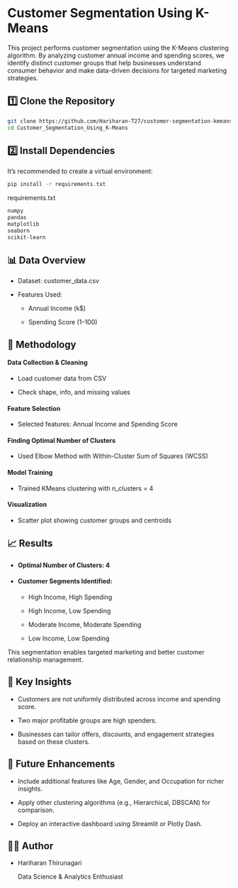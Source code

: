 
# Customer Segmentation Using K-Means

This project performs customer segmentation using the K-Means clustering algorithm. By analyzing customer annual income and spending scores, we identify distinct customer groups that help businesses understand consumer behavior and make data-driven decisions for targeted marketing strategies.

## 1️⃣ Clone the Repository
``` bash 
git clone https://github.com/Hariharan-T27/customer-segmentation-kmeans.git
cd Customer_Segmentation_Using_K-Means
```

## 2️⃣ Install Dependencies
It’s recommended to create a virtual environment:
```bash
pip install -r requirements.txt
```
requirements.txt
```bash
numpy
pandas
matplotlib
seaborn
scikit-learn
```

## 📊 Data Overview

- Dataset: customer_data.csv

- Features Used:

    - Annual Income (k$)

    - Spending Score (1–100)

## 📌 Methodology

#### Data Collection & Cleaning

- Load customer data from CSV

- Check shape, info, and missing values

#### Feature Selection

- Selected features: Annual Income and Spending Score

#### Finding Optimal Number of Clusters

- Used Elbow Method with Within-Cluster Sum of Squares (WCSS)


#### Model Training

- Trained KMeans clustering with n_clusters = 4

#### Visualization

- Scatter plot showing customer groups and centroids

## 📈 Results

- #### Optimal Number of Clusters: 4

- #### Customer Segments Identified:
    - High Income, High Spending

    - High Income, Low Spending

    - Moderate Income, Moderate Spending

    - Low Income, Low Spending

This segmentation enables targeted marketing and better customer relationship management.

## 🔑 Key Insights

- Customers are not uniformly distributed across income and spending score.

- Two major profitable groups are high spenders.

- Businesses can tailor offers, discounts, and engagement strategies based on these clusters.

## 📌 Future Enhancements

- Include additional features like Age, Gender, and Occupation for richer insights.

- Apply other clustering algorithms (e.g., Hierarchical, DBSCAN) for comparison.

- Deploy an interactive dashboard using Streamlit or Plotly Dash.

## 👨‍💻 Author
- Hariharan Thirunagari

  Data Science & Analytics Enthusiast

